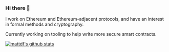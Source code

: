 ### Hi there 👋

I work on Ethereum and Ethereum-adjacent protocols, and have an interest in formal methods and cryptography. 

Currently working on tooling to help write more secure smart contracts.

[![mattdf's github stats](https://github-readme-stats.vercel.app/api?username=mattdf&count_private=true&show_icons=true&theme=onedark)](https://github.com/mattdf)

<!--
**mattdf/mattdf** is a ✨ _special_ ✨ repository because its `README.md` (this file) appears on your GitHub profile.

Here are some ideas to get you started:

- 🔭 I’m currently working on ...
- 🌱 I’m currently learning ...
- 👯 I’m looking to collaborate on ...
- 🤔 I’m looking for help with ...
- 💬 Ask me about ...
- 📫 How to reach me: ...
- 😄 Pronouns: ...
- ⚡ Fun fact: ...
-->
